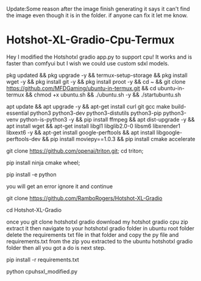 Update:Some reason after the image finish generating it says it can't find the image even though it is in the folder. if anyone can fix it let me know.




# Hotshot-XL-Gradio-Cpu-Termux
Hey I modified the Hotshotxl gradio app.py to support cpu! It works and is faster than comfyui but I wish we could use custom sdxl models.


pkg updated && pkg upgrade -y && termux-setup-storage && pkg install wget -y && pkg install git -y && pkg install proot -y && cd ~ && git clone https://github.com/MFDGaming/ubuntu-in-termux.git && cd ubuntu-in-termux && chmod +x ubuntu.sh && ./ubuntu.sh -y && ./startubuntu.sh


apt update && apt upgrade -y && apt-get install curl git gcc make build-essential python3 python3-dev python3-distutils python3-pip python3-venv python-is-python3 -y && pip install ffmpeg && apt dist-upgrade -y && apt install wget && apt-get install libgl1 libglib2.0-0 libsm6 libxrender1 libxext6 -y && apt-get install google-perftools &&
apt install libgoogle-perftools-dev && pip install moviepy==1.0.3 && pip install cmake accelerate 


git clone https://github.com/openai/triton.git;
cd triton;

pip install ninja cmake wheel;

pip install -e python

you will get an error ignore it and continue 

git clone https://github.com/RamboRogers/Hotshot-XL-Gradio

cd Hotshot-XL-Gradio

once you git clone hotshotxl gradio download my hotshot gradio cpu zip extract it then navigate to your hotshotxl gradio folder in ubuntu root folder
delete the requirements txt file in that folder and copy the py file and requirements.txt from the zip you extracted to the ubuntu hotshotxl gradio folder then all you got a do is next step.


pip install -r requirements.txt

python cpuhsxl_modified.py


